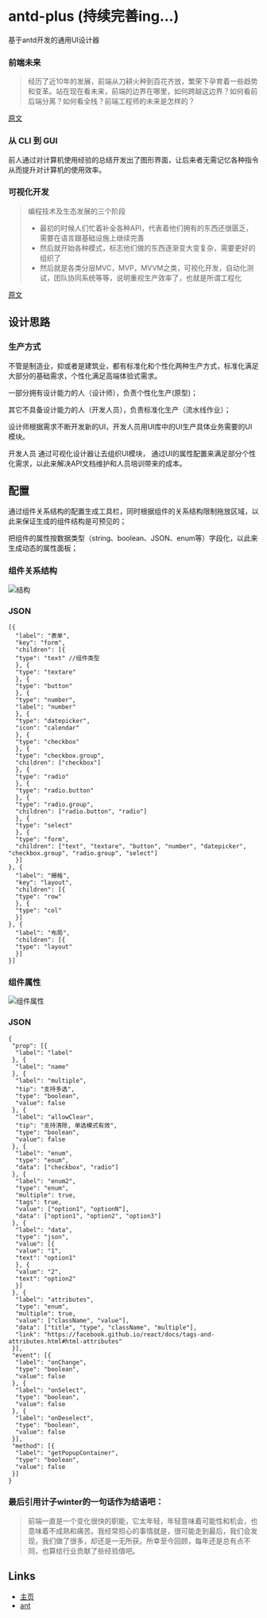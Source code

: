 # antd-plus (持续完善ing...)
基于antd开发的通用UI设计器

### 前端未来
> 经历了近10年的发展，前端从刀耕火种到百花齐放，繁荣下孕育着一些趋势和变革。站在现在看未来，前端的边界在哪里，如何跨越这边界？如何看前后端分离？如何看全栈？前端工程师的未来是怎样的？

[原文](http://www.infoq.com/cn/news/2016/06/ali-front-end-engineer)

### 从 CLI 到 GUI
前人通过对计算机使用经验的总结开发出了图形界面，让后来者无需记忆各种指令从而提升对计算机的使用效率。

### 可视化开发

> 编程技术及生态发展的三个阶段
> - 最初的时候人们忙着补全各种API，代表着他们拥有的东西还很匮乏，需要在语言跟基础设施上继续完善
> - 然后就开始各种模式，标志他们做的东西逐渐变大变复杂，需要更好的组织了
> - 然后就是各类分层MVC，MVP，MVVM之类，可视化开发，自动化测试，团队协同系统等等，说明重视生产效率了，也就是所谓工程化

[原文](http://www.infoq.com/cn/articles/2015-review-frontend)

## 设计思路

### 生产方式
不管是制造业，抑或者是建筑业，都有标准化和个性化两种生产方式，标准化满足大部分的基础需求，个性化满足高端体验式需求。

一部分拥有设计能力的人（设计师），负责个性化生产(原型)；

其它不具备设计能力的人（开发人员），负责标准化生产（流水线作业）；

设计师根据需求不断开发新的UI，开发人员用UI库中的UI生产具体业务需要的UI模块。

开发人员 通过可视化设计器让去组织UI模块， 通过UI的属性配置来满足部分个性化需求，以此来解决API文档维护和人员培训带来的成本。


## 配置
通过组件关系结构的配置生成工具栏，同时根据组件的关系结构限制拖放区域，以此来保证生成的组件结构是可预见的；

把组件的属性按数据类型（string、boolean、JSON、enum等）字段化，以此来生成动态的属性面板；


### 组件关系结构
![结构](https://raw.githubusercontent.com/gitwuhao/screenshots/master/201610221658.png)


### JSON
```
[{
  "label": "表单",
  "key": "form",
  "children": [{
  "type": "text" //组件类型
  }, {
  "type": "textare"
  }, {
  "type": "button"
  }, {
  "type": "number",
  "label": "number"
  }, {
  "type": "datepicker",
  "icon": "calendar"
  }, {
  "type": "checkbox"
  }, {
  "type": "checkbox.group",
  "children": ["checkbox"]
  }, {
  "type": "radio"
  }, {
  "type": "radio.button"
  }, {
  "type": "radio.group",
  "children": ["radio.button", "radio"]
  }, {
  "type": "select"
  }, {
  "type": "form",
  "children": ["text", "textare", "button", "number", "datepicker", "checkbox.group", "radio.group", "select"]
  }]
}, {
  "label": "栅格",
  "key": "layout",
  "children": [{
  "type": "row"
  }, {
  "type": "col"
  }]
}, {
  "label": "布局",
  "children": [{
  "type": "layout"
  }]
}]
```


### 组件属性
![组件属性](https://raw.githubusercontent.com/gitwuhao/screenshots/master/201610221701.png)


### JSON
```
{
 "prop": [{
  "label": "label"
 }, {
  "label": "name"
 }, {
  "label": "multiple",
  "tip": "支持多选",
  "type": "boolean",
  "value": false
 }, {
  "label": "allowClear",
  "tip": "支持清除, 单选模式有效",
  "type": "boolean",
  "value": false
 }, {
  "label": "enum",
  "type": "enum",
  "data": ["checkbox", "radio"]
 }, {
  "label": "enum2",
  "type": "enum",
  "multiple": true,
  "tags": true,
  "value": ["option1", "optionN"],
  "data": ["option1", "option2", "option3"]
 }, {
  "label": "data",
  "type": "json",
  "value": [{
  "value": "1",
  "text": "option1"
  }, {
  "value": "2",
  "text": "option2"
  }]
 }, {
  "label": "attributes",
  "type": "enum",
  "multiple": true,
  "value": ["className", "value"],
  "data": ["title", "type", "className", "multiple"],
  "link": "https://facebook.github.io/react/docs/tags-and-attributes.html#html-attributes"
 }],
 "event": [{
  "label": "onChange",
  "type": "boolean",
  "value": false
 }, {
  "label": "onSelect",
  "type": "boolean",
  "value": false
 }, {
  "label": "onDeselect",
  "type": "boolean",
  "value": false
 }],
 "method": [{
  "label": "getPopupContainer",
  "type": "boolean",
  "value": false
 }]
}

```




### 最后引用计子winter的一句话作为结语吧：
>前端一直是一个变化很快的职能，它太年轻，年轻意味着可能性和机会，也意味着不成熟和痛苦。我经常担心的事情就是，很可能走到最后，我们会发现，我们做了很多，却还是一无所获。所幸至今回顾，每年还是总有点不同，也算给行业贡献了些经验值吧。


## Links

- [主页](http://oilan.com.cn/antd-plus/)
- [ant](https://ant.design/)
